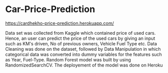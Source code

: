 # Car-Price-Prediction

https://cardhekho-price-prediction.herokuapp.com/

Data set was collected from Kaggle which contained price of used cars. 
Hence, an user can predict the price of the used cars by giving an input such as KM's driven, No of previous owners, Vehicle Fuel Type etc. 
Data Cleaning was done on the dataset, followed by Data Manipulation in which categorical data was converted into dummy variables for the features such as Year, Fuel-Type.
Random Forest model was built by using RandomizedSearchCV. The deployement of the model was done on Heroku
